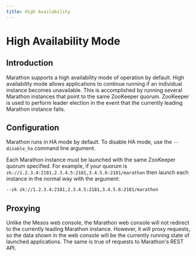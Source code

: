 ```yaml
---
title: High Availability
---
```


# High Availability Mode

## Introduction

Marathon supports a high availability mode of operation by default. High availability mode allows applications to continue running if an individual instance becomes unavailable. This is accomplished by running several Marathon instances that point to the same ZooKeeper quorum. ZooKeeper is used to perform leader election in the event that the currently leading Marathon instance fails.

## Configuration

Marathon runs in HA mode by default. To disable HA mode, use the `--disable_ha` command line argument.

Each Marathon instance must be launched with the same ZooKeeper quorum specified. For example, if your quorum is `zk://1.2.3.4:2181,2.3.4.5:2181,3.4.5.6:2181/marathon` then launch each instance in the normal way with the argument:

```sh
--zk zk://1.2.3.4:2181,2.3.4.5:2181,3.4.5.6:2181/marathon
```

## Proxying

Unlike the Mesos web console, the Marathon web console will not redirect to the currently leading Marathon instance. However, it will proxy requests, so the data shown in the web console will be the currently running state of launched applications.
The same is true of requests to Marathon's REST API.
